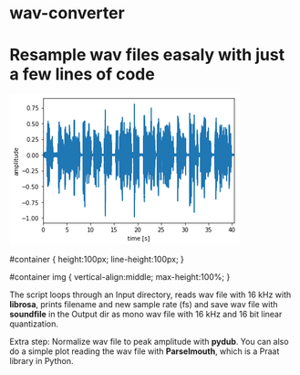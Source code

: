 # wav-converter
# Resample wav files easaly with just a few lines of code 


<div id="container"> <img src='plot.png' alt="banner"></img>
</div>

#container {
    height:100px;
    line-height:100px;
}

#container img {
    vertical-align:middle;
    max-height:100%;
}

The script loops through an Input directory, reads wav file with 16 kHz with **librosa**, prints filename and new sample rate (fs) and save wav file with **soundfile** in the Output dir as mono wav file with 16 kHz and 16 bit linear quantization.

Extra step: Normalize wav file to peak amplitude with **pydub**.
You can also do a simple plot reading the wav file with **Parselmouth**, which is a Praat library in Python.
